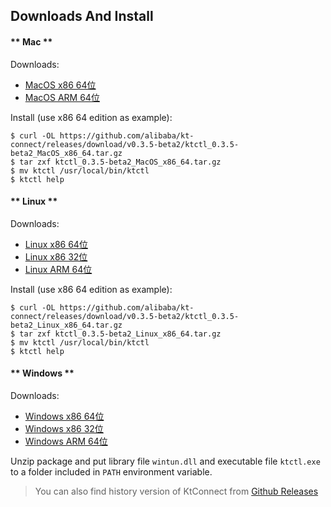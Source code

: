 Downloads And Install
---

<!-- tabs:start -->

#### ** Mac **

Downloads:

* [MacOS x86 64位](https://github.com/alibaba/kt-connect/releases/download/v0.3.5-beta2/ktctl_0.3.5-beta2_MacOS_x86_64.tar.gz)
* [MacOS ARM 64位](https://github.com/alibaba/kt-connect/releases/download/v0.3.5-beta2/ktctl_0.3.5-beta2_MacOS_arm_64.tar.gz)

Install (use x86 64 edition as example):

```
$ curl -OL https://github.com/alibaba/kt-connect/releases/download/v0.3.5-beta2/ktctl_0.3.5-beta2_MacOS_x86_64.tar.gz
$ tar zxf ktctl_0.3.5-beta2_MacOS_x86_64.tar.gz
$ mv ktctl /usr/local/bin/ktctl
$ ktctl help
```

#### ** Linux **

Downloads:

* [Linux x86 64位](https://github.com/alibaba/kt-connect/releases/download/v0.3.5-beta2/ktctl_0.3.5-beta2_Linux_x86_64.tar.gz)
* [Linux x86 32位](https://github.com/alibaba/kt-connect/releases/download/v0.3.5-beta2/ktctl_0.3.5-beta2_linux_i386.tar.gz)
* [Linux ARM 64位](https://github.com/alibaba/kt-connect/releases/download/v0.3.5-beta2/ktctl_0.3.5-beta2_Linux_arm_64.tar.gz)

Install (use x86 64 edition as example):

```
$ curl -OL https://github.com/alibaba/kt-connect/releases/download/v0.3.5-beta2/ktctl_0.3.5-beta2_Linux_x86_64.tar.gz
$ tar zxf ktctl_0.3.5-beta2_Linux_x86_64.tar.gz
$ mv ktctl /usr/local/bin/ktctl
$ ktctl help
```

#### ** Windows **

Downloads:

* [Windows x86 64位](https://github.com/alibaba/kt-connect/releases/download/v0.3.5-beta2/ktctl_0.3.5-beta2_Windows_x86_64.zip)
* [Windows x86 32位](https://github.com/alibaba/kt-connect/releases/download/v0.3.5-beta2/ktctl_0.3.5-beta2_Windows_i386.zip)
* [Windows ARM 64位](https://github.com/alibaba/kt-connect/releases/download/v0.3.5-beta2/ktctl_0.3.5-beta2_Windows_arm_64.zip)

Unzip package and put library file `wintun.dll` and executable file `ktctl.exe` to a folder included in `PATH` environment variable.

<!-- tabs:end -->

> You can also find history version of KtConnect from [Github Releases](https://github.com/alibaba/kt-connect/releases)

